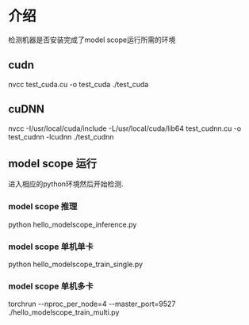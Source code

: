 # 介绍
检测机器是否安装完成了model scope运行所需的环境

## cudn
nvcc test_cuda.cu -o test_cuda
./test_cuda

## cuDNN
nvcc -I/usr/local/cuda/include -L/usr/local/cuda/lib64  test_cudnn.cu -o test_cudnn -lcudnn
./test_cudnn

## model scope 运行
进入相应的python环境然后开始检测.

### model scope 推理
python hello_modelscope_inference.py

### model scope 单机单卡
python hello_modelscope_train_single.py

### model scope 单机多卡
 torchrun --nproc_per_node=4 --master_port=9527 ./hello_modelscope_train_multi.py

